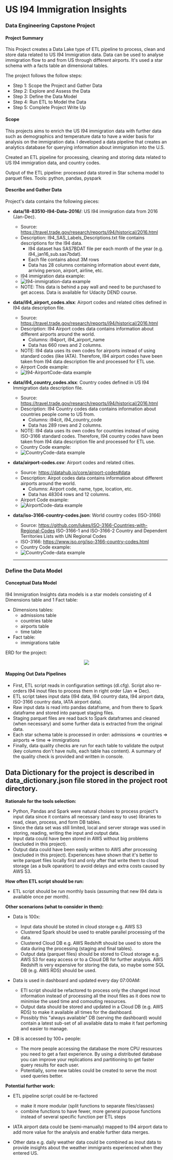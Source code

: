 # US I94 Immigration Insights 
### Data Engineering Capstone Project

#### Project Summary


This Project creates a Data Lake type of ETL pipeline to process, clean and store data related to US I94 Immigration data. Data can be used to analyse immigration flow to and from US through different airports. It's used a star schema with a facts table an dimensional tables.

The project follows the follow steps:
* Step 1: Scope the Project and Gather Data
* Step 2: Explore and Assess the Data
* Step 3: Define the Data Model
* Step 4: Run ETL to Model the Data
* Step 5: Complete Project Write Up


#### Scope 



This projects aims to enrich the US I94 immigration data with further data such as demographics and temperature data to have a wider basis for analysis on the immigration data.
I developed a data pipeline that creates an analytics database for querying information about immigration into the U.S. 


Created an ETL pipeline for processing, cleaning and storing data related to US I94 immigration data, and country codes.  

Output of the ETL pipeline: processed data stored in Star schema model to parquet files. 
Tools: python, pandas, pyspark

#### Describe and Gather Data 


Project's data contains the following pieces:
* **data/18-83510-I94-Data-2016/**: US I94 immigration data from 2016 (Jan-Dec).
    * Source: https://travel.trade.gov/research/reports/i94/historical/2016.html
    * Description: I94_SAS_Labels_Descriptions.txt file contains descriptions for the I94 data.
        * I94 dataset has SAS7BDAT file per each month of the year (e.g. i94_jan16_sub.sas7bdat).
        * Each file contains about 3M rows
        * Data has 28 columns containing information about event date, arriving person, airport, airline, etc.
    * I94 immigration data example:
    * ![I94-immigration-data example](capstone_project/Udacity-DEND-Project-Capstone-I94ImmigrationData-20190812-2.png)
    * NOTE: This data is behind a pay wall and need to be purchased to get access. Data is available for Udacity DEND course.
    
* **data/i94_airport_codes.xlsx**: Airport codes and related cities defined in I94 data description file.
    * Source: https://travel.trade.gov/research/reports/i94/historical/2016.html
    * Description: I94 Airport codes data contains information about different airports around the world.
        * Columns: i94port, i94_airport_name
        * Data has 660 rows and 2 columns.
    * NOTE: I94 data uses its own codes for airports instead of using standard codes (like IATA). Therefore, I94 airport codes have been taken from I94 data description file and processed for ETL use.  
    * Airport Code example:
    * ![I94-AirportCode-data example](capstone_project/Udacity-DEND-Project-Capstone-I94AirportCodeData-20190813-4.png)

* **data/i94_country_codes.xlsx**: Country codes defined in US I94 Immigration data description file. 
    * Source: https://travel.trade.gov/research/reports/i94/historical/2016.html
    * Description: I94 Country codes data contains information about countries people come to US from.
        * Columns: i94cit, i94_country_code
        * Data has 289 rows and 2 columns.
    * NOTE: I94 data uses its own codes for countries instead of using ISO-3166 standard codes. Therefore, I94 country codes have been taken from I94 data description file and processed for ETL use.
    * Country Code example:
    * ![CountryCode-data example](capstone_project/Udacity-DEND-Project-Capstone-I94CountryCodeData-20190813-5.png)    
  
* **data/airport-codes.csv**: Airport codes and related cities.
    * Source: https://datahub.io/core/airport-codes#data
    * Description: Airpot codes data contains information about different airports around the world.
        * Columns: Airport code, name, type, location, etc.
        * Data has 48304 rows and 12 columns.
    * Airport Code example:
    * ![AirportCode-data example](capstone_project/Udacity-DEND-Project-Capstone-AirportCodeData-20190812-3.png)

* **data/iso-3166-country-codes.json**: World country codes (ISO-3166)
    * Source: https://github.com/lukes/ISO-3166-Countries-with-Regional-Codes
    ISO-3166-1 and ISO-3166-2 Country and Dependent Territories Lists with UN Regional Codes
    * ISO-3166: https://www.iso.org/iso-3166-country-codes.html
    * Country Code example:
    * ![CountryCode-data example](capstone_project/Udacity-DEND-Project-Capstone-CountryCodesData-20190804-4.png)
    
    
    
    
    
    
    ---------
###  Define the Data Model
#### Conceptual Data Model


I94 Immigration Insights data models is a star models consisting of 4 Dimensions table and 1 Fact table:
  * Dimensions tables:
      * admissions table
      * countries table
      * airports table
      * time table
  * Fact table:
      * immigrations table
      
ERD for the project:
<p align="center"><img src="capstone_project/Udacity-DEND-Project-Capstone-ERD-20190820v11_RAVI.png" /></p>



####  Mapping Out Data Pipelines

* First, ETL script reads in configuration settings (dl.cfg). Script also re-orders I94 inout files to process them in right order (Jan => Dec).
* ETL script takes input data (I94 data, I94 country data, I94 airport data, ISO-3166 country data, IATA airport data).
* Raw input data is read into pandas dataframe, and from there to Spark dataframe and stored into parquet staging files.
* Staging parquet files are read back to Spark dataframes and cleaned (when necessary) and some further data is extracted from the original data.
* Each star schema table is processed in order: admissions => countries => airports => time => immigrations
* Finally, data quality checks are run for each table to validate the output (key columns don't have nulls, each table has content). A summary of the quality check is provided and written in console.



## Data Dictionary for the project is described in **data_dictionary.json** file stored in the project root directory.





**Rationale for the tools selection:**
* Python, Pandas and Spark were natural choises to process project's input data since it contains all necessary (and easy to use) libraries to read, clean, process, and form DB tables.
* Since the data set was still limited, local and server storage was used in storing, reading, writing the input and output data. 
* Input data could have been stored in AWS without big problems (excluded in this project). 
* Output data could have been easily written to AWS after processing (excluded in this project). Experiences have shown that it's better to write parquet files locally first and only after that write them to cloud storage (as a bulk oparation) to avoid delays and extra costs caused by AWS S3.

**How often ETL script should be run:**
* ETL script should be run monthly basis (assuming that new I94 data is available once per month).

**Other scenarions (what to consider in them):**
* Data is 100x: 
    * Input data should be stoted in cloud storage e.g. AWS S3
    * Clustered Spark should be used to enable parallel processing of the data.
    * Clustered Cloud DB e.g. AWS Redshift should be used to store the data during the processing (staging and final tables).  
    * Output data (parquet files) should be stored to Cloud storage e.g. AWS S3 for easy access or to a Cloud DB for further analysis. AWS Redshift is very expensive for storing the data, so maybe some SQL DB (e.g. AWS RDS) should be used. 
    
* Data is used in dashboard and updated every day 07:00AM:
    * ETl script should be refactored to process only the changed inout information instead of processing all the inout files as it does now to minimise the used time and comouting resources.
    * Output data should be stored and updated in a Cloud DB (e.g. AWS RDS) to make it available all times for the dashboard.
    * Possibly this "always available" DB (serving the dashboard) would contain a latest sub-set of all available data to make it fast perfoming and easier to manage.

* DB is accessed by 100+ people:
    * The more people accessing the database the more CPU resources you need to get a fast experience. By using a distributed database you can improve your replications and partitioning to get faster query results for each user.
    * Potentially, some new tables could be created to serve the most used queries better.

**Potential further work:** 
* ETL pipeline script could be re-factored
    * make it more modular (split functions to separate files/classes)
    * combine functions to have fewer, more general purpose functions instead of several specific function per ETL steps 
    
* IATA airport data could be (semi-manually) mapped to I94 airport data to add more value for the analysis and enable further data merges.

* Other data e.g. daily weather data could be combined as inout data to provide insights about the weather immigrants experienced when they entered US. 
